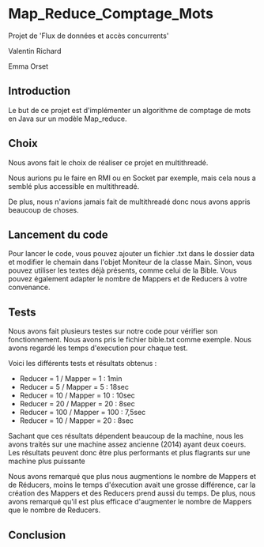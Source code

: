 # Map_Reduce_Comptage_Mots
Projet de 'Flux de données et accès concurrents'

Valentin Richard

Emma Orset


## Introduction

Le but de ce projet est d'implémenter un algorithme de comptage de mots en Java sur un modèle Map_reduce.

## Choix

Nous avons fait le choix de réaliser ce projet en multithreadé.

Nous aurions pu le faire en RMI ou en Socket par exemple, mais cela nous a semblé plus accessible en multithreadé.

De plus, nous n'avions jamais fait de multithreadé donc nous avons appris beaucoup de choses. 

## Lancement du code

Pour lancer le code, vous pouvez ajouter un fichier .txt dans le dossier data et modifier le chemain dans l'objet Moniteur de la classe Main.
Sinon, vous pouvez utiliser les textes déjà présents, comme celui de la Bible.
Vous pouvez également adapter le nombre de Mappers et de Reducers à votre convenance.

## Tests

Nous avons fait plusieurs testes sur notre code pour vérifier son fonctionnement.
Nous avons pris le fichier bible.txt comme exemple.
Nous avons regardé les temps d'execution pour chaque test.

Voici les différents tests et résultats obtenus :
- Reducer = 1 / Mapper = 1 : 1min
- Reducer = 5 / Mapper = 5 : 18sec
- Reducer = 10 / Mapper = 10 : 10sec
- Reducer = 20 / Mapper = 20 : 8sec
- Reducer = 100 / Mapper = 100 : 7,5sec
- Reducer = 10 / Mapper = 20 : 8sec

Sachant que ces résultats dépendent beaucoup de la machine, nous les avons traités sur une machine assez ancienne (2014) ayant deux coeurs.
Les résultats peuvent donc être plus performants et plus flagrants sur une machine plus puissante

Nous avons remarqué que plus nous augmentions le nombre de Mappers et de Réducers, moins le temps d'éxecution avait une grosse différence, car la création des Mappers et des Reducers prend aussi du temps.
De plus, nous avons remarqué qu'il est plus efficace d'augmenter le nombre de Mappers que le nombre de Reducers.

## Conclusion
